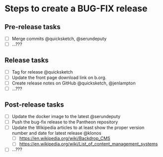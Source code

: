 Steps to create a BUG-FIX release
==================================


## Pre-release tasks

- [ ] Merge commits @quicksketch, @serundeputy
- [ ] ...???

## Release tasks

- [ ] Tag for release @quicksketch
- [ ] Update the front page download link on b.org.
- [ ] Create release notes on GitHub @quicksketch, @jenlampton
- [ ] ...???

## Post-release tasks

- [ ] Update the docker image to the latest @serundeputy
- [ ] Push the bug-fix release to the Pantheon repository
- [ ] Update the Wikipedia articles to at least show the proper version number and date for latest release @klonos
  - [ ] https://en.wikipedia.org/wiki/Backdrop_CMS
  - [ ] https://en.wikipedia.org/wiki/List_of_content_management_systems
- [ ] ...???
